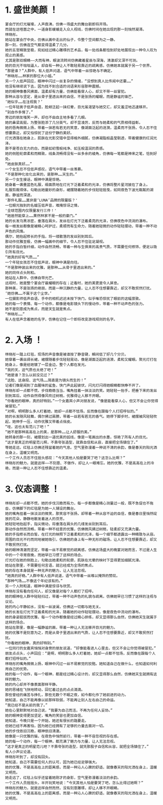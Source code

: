 # 1. 盛世美颜 ！[](M0005.md)

    宴会厅的灯光璀璨，人声鼎沸，仿佛一场盛大的舞台剧即将开场。  
    而就在这喧嚣之中，一道身影缓缓走入众人视线，仿佛时间在她出现的那一刻悄然凝滞。 
    林晓彤。
    她站在宴会厅中央，仿佛从画中走出的仙子，令整个空间都为之一静。
    那一刻，仿佛连空气都变得温柔了几分。 
    她的五官精致至极，宛如经过精心雕琢的艺术品，每一处线条都恰到好处地展现出一种令人叹为观止的美感。
    尤其是那双眼睛——大而有神，眼波流转间仿佛藏着星辰与深海，清澈却又深不可测。
    她的目光不咄咄逼人，却自有一种让人不敢轻易靠近的疏离感，仿佛她本就属于另一个世界。 
    “那是谁？”人群中，有人低声问道，语气中带着一丝惊艳与不确定。 
    “林晓彤……林家的那位大小姐。”
    另一个人低声回应，眼神中闪过一丝复杂的情绪，“没想到真人比传闻中还要……”
    他没有继续说下去，因为找不到合适的词语来形容那种震撼。 
    她的眼神像春风拂面，温柔却有力量，仿佛能看穿人心，却又不带一丝冒犯。
    那种从容与坚定，是从骨子里透出来的自信，不是张扬的耀眼，而是静谧的锋芒。
    ‘她似乎……在注视我？’
    一位年轻男子低声自语，脸颊泛起一抹红晕，目光虽渴望与她交汇，却又羞涩地迅速移开。
    “别自作多情了。”
    旁边的朋友嗤笑一声，却也不由自主地多看了几眼。 
    她的鼻梁高挺，为整张脸添了几分英气，却不显凌厉，反而与她柔和的气质相得益彰。
    她的唇角微微上扬，带着一抹若有若无的笑意，像湖面泛起的涟漪，温柔而不张扬，令人忍不住想要靠近，却又怕惊扰了这份宁静的美好。
    灯光洒落在她身上，肌肤在光影交错中显得格外细腻，仿佛凝脂般晶莹剔透，带着健康的红润光泽。
    那不是苍白无力的白，而是如初雪般纯净、如玉般温润的质感。
    她的侧脸轮廓柔和而精致，线条流畅得没有一丝多余的棱角，仿佛每一笔都是神来之笔，恰到好处。
    “她皮肤真好……”
    一个女生忍不住低声感叹，语气中带着一丝羡慕。
    “不是那种化妆化出来的，是那种……天生的。”
    另一个女生接话，眼神中满是惊艳。
    她身着一袭墨蓝色礼服，缎面质地在灯光下泛着柔和的光泽，仿佛将整片星河披在了身上。
    礼服剪裁得体，勾勒出她曼妙的身形，裙摆随着她的步伐轻轻摇曳，如同夜色下波光粼粼的湖面，静谧而深邃。
    '那件礼服……莫非是‘LUNA’品牌的限量版？'
    一位眼光独到的名媛压低声音，难掩惊讶之情，
    '全球范围内仅限量发行三件！'
    “她居然能穿上……果然林家不是一般的豪门。” 
    她的长发乌黑浓密，垂落在肩头，发丝在灯光下泛着柔亮的光泽，仿佛夜色中流淌的瀑布。
    每一根发丝都像是被精心呵护过，柔顺而有生命力，随着她轻微的动作轻轻摆动，带着一种不动声色的风情。
    偶尔，她抬起修长的手指，将一缕散落的发丝别到耳后。
    那动作优雅至极，仿佛一幅画中的细节，令人忍不住驻足凝视。
    她的手指白皙纤细，动作自然流畅，带着一种与生俱来的高贵气质，不需要任何修饰，便足以吸引所有目光。 
    “她真的好有气质……”
    一个年轻女孩忍不住低声说，眼神中满是向往。
    “不是那种装出来的优雅，是那种……从骨子里透出来的。”
    她的同伴点头附和。 
    她站在人群中，仿佛自带光芒。
    远观时，她是整个宴会厅最耀眼的存在；近看时，她的美更是令人屏息。
    那种美，不是张扬的艳丽，而是一种沉静的力量，让人忍不住想要靠近，却又不敢贸然打扰。
    ‘她仿佛……不属于这个尘世。’
    一位摄影师低声自语，手中的相机迟迟未按下快门，似乎唯恐惊扰了眼前的这幅景致。
    她的每一个表情、每一个动作，都像是电影镜头下的慢动作，带着一种不动声色的张力。
    她不是刻意成为焦点，而是天生就是焦点。
    “林晓彤……”
    有人在低声念着她的名字，仿佛在记住一个即将改变游戏规则的名字。

# 2. 入场  ！[](M0004.md)

    林晓彤一踏上红毯，现场的声音像是被谁按了静音键，瞬间低了好几个分贝。
    她穿着一袭丝绸长裙，裙摆随着步伐轻轻晃动，像是湖面泛起的涟漪，柔和又耀眼。聚光灯打在她身上，像是给她镀了一层金边，整个人都在发光。
    “我的天，这气质也太绝了吧！”
    “她是谁？怎么以前没见过？”
    “这脸、这身段、这气场……简直是为镜头而生的！”
    记者们像是闻到了血腥味的鲨鱼，快门声此起彼伏，闪光灯闪得她眼睛都快睁不开了。
    林晓彤却一点都不慌，步伐稳稳当当，嘴角挂着一抹淡淡的笑。她轻轻一抬手，把垂下来的发丝别到耳后，动作自然得像风吹过树梢，优雅得让人移不开眼。
    “你看她的眼神，真的好特别。”一个女嘉宾小声对朋友说，“像是能看穿人心，但又不会让你觉得被冒犯。”
    “对啊，明明那么多人盯着她，她却一点都不怯场，反而像在跟每个人打招呼似的。”
    她的长发随风轻舞，偶尔拂过肩膀，带着一丝若有若无的香气。她停下脚步时，裙摆被风轻轻吹起，她伸手一压，动作优雅又带着点俏皮。
    “哇，这也太有范儿了吧！”
    “她不是那种高高在上的美，是那种……让人舒服的美。”
    她转身的那一刻，裙摆划出一道优美的弧线，像是一笔画出的水墨，惊艳了所有人的目光。
    “这才是真正的明星范儿啊，不靠夸张造型，就靠自信和从容，直接把全场镇住了。”
    等她走远，红毯上仿佛还残留着她的气息。空气里弥漫着一种说不清的余韵，像是春天的阳光洒在身上，温暖又明亮。
    一个工作人员忍不住摇头感叹：“今天其他人怕是要哭了吧？这怎么比啊？”
    林晓彤的魅力，就是这样——不刻意、不做作，却让人一眼难忘。她的优雅，不是高高在上的冷艳，而是一种让人忍不住想靠近的温柔。



# 3. 仪态调整 ！[](M0004.md)

    林晓彤却一点都不慌，她的步伐沉稳而有力，每一步都像是精心测量过一般，既不急促也不拖沓，仿佛脚下的红毯是为她一人铺设的舞台。
    她的嘴角挂着一抹淡淡的微笑，那笑容不张扬，却带着一种从容不迫的自信，像是春日里悄然绽放的花朵，静静地散发着迷人的芬芳。
    她轻轻地抬起手，指尖微动，将垂落在肩头的几缕发丝别到耳后。
    那动作自然而流畅，带着一种不经意的优雅，仿佛微风拂过树梢，轻柔却又充满力量。
    她的手指修长而白皙，在灯光的映照下泛着柔和的光泽，每一个细节都透露出一种精致与从容。
    周围的目光不约而同地被她吸引，仿佛她的身上有一种无形的磁场，让人忍不住想要靠近，却又不敢贸然打扰。
    她的眼神清澈而坚定，带着一丝不易察觉的疏离感，仿佛这场盛大的晚宴对她而言，不过是人生中的一个寻常夜晚，而她早已习惯了这样的场合。
    灯光打在她的侧脸上，勾勒出她柔和的轮廓，肌肤在光晕的映衬下显得更加细腻光滑。
    她站在那里，不需要任何言语，就已经成为全场的焦点。
    她的存在本身就是一种无声的魅力，让人无法忽视。
    “她真的好稳。”人群中有人低声说道，语气中带着一丝难以掩饰的赞叹。
    “那种气场……不像这个年纪该有的。”
    另一个人附和道，眼神中满是惊讶与欣赏。
    林晓彤没有看向任何人，却又像是对每个人都打了招呼。
    她的眼神在人群中轻轻扫过，带着一种不动声色的礼貌与疏离，仿佛她早已习惯了这样的注视与议论。
    她的内心平静如水，没有一丝波澜，仿佛这一切都与她无关。
    她的长发在灯光下泛着柔和的光泽，随着她的动作轻轻摆动，像是夜色中流动的瀑布。
    她的身姿挺拔而优雅，每一个动作都像是经过精心排练，却又显得那么自然，仿佛她天生就属于这样的场合。
    她站在那里，像是一幅静谧的画，带着一种让人无法移开目光的魅力。
    她的优雅不是刻意为之，而是从骨子里透出来的气质，让人忍不住想要靠近，却又不敢贸然打扰。
    “你看她的眼神，真的好特别。”
    一位同行的女嘉宾悄悄对身旁的朋友说道，“好像能看进人心里去，但又不会让你觉得被冒犯。”
    朋友点点头，小声回应：“是啊，明明那么多人盯着她，她却一点都不怯场，反而像在跟每个人都打招呼似的。”
    林晓彤的嘴角微微上扬，眼神中闪过一丝不易察觉的狡黠。她知道自己在做什么，也知道如何利用自己的优势。
    她的每一个动作，每一个眼神，都是经过精心设计的，却又显得那么自然，仿佛她天生就拥有这样的魅力。
    她的内心却并不像表面那样平静。
    她的思绪在飞快地转动，回忆着过去的点点滴滴。
    那些曾经的痛苦与挣扎，那些无数个不眠之夜，如今都化作了她前进的动力。
    她知道，自己不能再像以前那样软弱，不能再让别人左右自己的命运。
    “我已经不是从前的我了。”
    她在心里默默地对自己说，“我要为自己而活，不再为任何人妥协。”
    她的眼神变得更加坚定，嘴角的笑容也更加自信。
    她知道，今晚只是一个开始，她还有很长的路要走。
    但她已经不再害怕，因为她已经拥有了足够的力量去面对一切。
    她的步伐依旧沉稳，眼神依旧清澈。
    她像是一只优雅的猫，在夜色中悄然前行，带着一种不容忽视的存在感。
    她的每一个动作，每一个眼神，都充满了魅力与力量，让人无法忽视。
    “这才是真正的明星范儿吧？不靠夸张的造型，就凭那股子自信和从容，就把全场镇住了。”
    有人小声议论道。
    林晓彤听到了，却没有回头。
    她知道，自己不需要任何人的认可，因为她已经足够强大。
    她的优雅，不是高高在上的距离感，而是一种沁人心脾的舒适，就像春天的阳光洒在身上，温暖又明亮。
    她走远了，红毯上似乎还留着她刚才的身影，空气里弥漫着淡淡的余韵。
    一个工作人员摇摇头，半开玩笑地说：“今天其他人怕是要哭了吧，怎么比得过她啊？”
    林晓彤的魅力，就是这样自然而然，没有刻意雕琢，却让人移不开眼睛。
    她的优雅，不是高高在上的距离感，而是一种沁人心脾的舒适，就像春天的阳光洒在身上，温暖又明亮。   